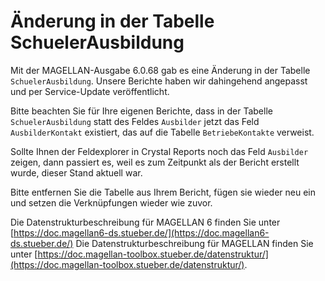 # Änderung in der Tabelle SchuelerAusbildung

Mit der MAGELLAN-Ausgabe 6.0.68 gab es eine Änderung in der Tabelle `SchuelerAusbildung`. Unsere Berichte haben wir dahingehend angepasst und per Service-Update veröffentlicht. 

Bitte beachten Sie für Ihre eigenen Berichte, dass in der Tabelle `SchuelerAusbildung` statt des Feldes `Ausbilder` jetzt das Feld `AusbilderKontakt` existiert, das auf die Tabelle `BetriebeKontakte` verweist.

Sollte Ihnen der Feldexplorer in Crystal Reports noch das Feld `Ausbilder` zeigen, dann passiert es, weil es zum Zeitpunkt als der Bericht erstellt wurde, dieser Stand aktuell war.

Bitte entfernen Sie die Tabelle aus Ihrem Bericht, fügen sie wieder neu ein und setzen die Verknüpfungen wieder wie zuvor.

Die Datenstrukturbeschreibung für MAGELLAN 6 finden Sie unter [https://doc.magellan6-ds.stueber.de/](https://doc.magellan6-ds.stueber.de/)
Die Datenstrukturbeschreibung für MAGELLAN finden Sie unter [https://doc.magellan-toolbox.stueber.de/datenstruktur/](https://doc.magellan-toolbox.stueber.de/datenstruktur/).